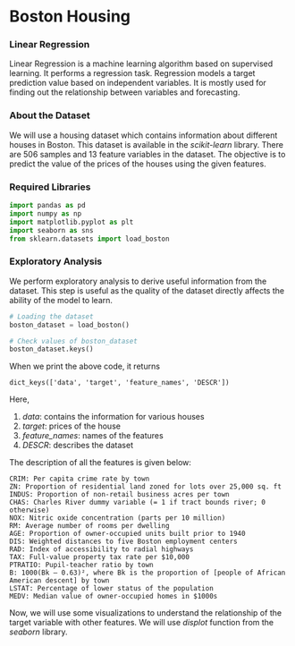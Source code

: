 # Boston Housing
### Linear Regression
Linear Regression is a machine learning algorithm based on supervised learning. It performs a regression task. Regression models a target prediction value based on independent variables. It is mostly used for finding out the relationship between variables and forecasting.

### About the Dataset
We will use a housing dataset which contains information about different houses in Boston. This dataset is available in the _scikit-learn_ library. There are 506 samples and 13 feature variables in the dataset. The objective is to predict the value of the prices of the houses using the given features.

### Required Libraries
```python
import pandas as pd
import numpy as np
import matplotlib.pyplot as plt
import seaborn as sns
from sklearn.datasets import load_boston
```

### Exploratory Analysis
We perform exploratory analysis to derive useful information from the dataset. This step is useful as the quality of the dataset directly affects the ability of the model to learn.
```python
# Loading the dataset
boston_dataset = load_boston()

# Check values of boston_dataset
boston_dataset.keys()
```

When we print the above code, it returns
```
dict_keys(['data', 'target', 'feature_names', 'DESCR'])
```

Here,
1. _data_: contains the information for various houses
2. _target_: prices of the house
3. _feature_names_: names of the features
4. _DESCR_: describes the dataset

The description of all the features is given below:
```
CRIM: Per capita crime rate by town
ZN: Proportion of residential land zoned for lots over 25,000 sq. ft
INDUS: Proportion of non-retail business acres per town
CHAS: Charles River dummy variable (= 1 if tract bounds river; 0 otherwise)
NOX: Nitric oxide concentration (parts per 10 million)
RM: Average number of rooms per dwelling
AGE: Proportion of owner-occupied units built prior to 1940
DIS: Weighted distances to five Boston employment centers
RAD: Index of accessibility to radial highways
TAX: Full-value property tax rate per $10,000
PTRATIO: Pupil-teacher ratio by town
B: 1000(Bk — 0.63)², where Bk is the proportion of [people of African American descent] by town
LSTAT: Percentage of lower status of the population
MEDV: Median value of owner-occupied homes in $1000s
```

Now, we will use some visualizations to understand the relationship of the target variable with other features. We will use _displot_ function from the _seaborn_ library.
